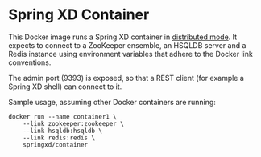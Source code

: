 # Spring XD Container
This Docker image runs a Spring XD container in [distributed mode](http://docs.spring.io/spring-xd/docs/1.0.0.BUILD-SNAPSHOT/reference/html/#running-distributed-mode). It expects
to connect to a ZooKeeper ensemble, an HSQLDB server and a Redis instance using
environment variables that adhere to the Docker link conventions.

The admin port (9393) is exposed, so that a REST client (for example a Spring XD shell) can connect to it.


Sample usage, assuming other Docker containers are running:

	docker run --name container1 \
	    --link zookeeper:zookeeper \
	    --link hsqldb:hsqldb \
	    --link redis:redis \
	    springxd/container


